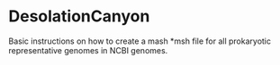# DesolationCanyon
Basic instructions on how to create a mash *msh file for all prokaryotic representative genomes in NCBI genomes.
